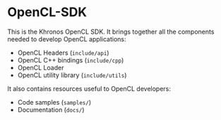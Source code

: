 # OpenCL-SDK

This is the Khronos OpenCL SDK. It brings together all the components needed to
develop OpenCL applications:

- OpenCL Headers (`include/api`)
- OpenCL C++ bindings (`include/cpp`)
- OpenCL Loader
- OpenCL utility library (`include/utils`)

It also contains resources useful to OpenCL developers:

- Code samples (`samples/`)
- Documentation (`docs/`)

